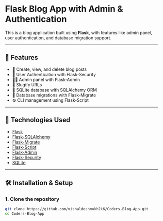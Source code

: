 # Flask Blog App with Admin & Authentication

This is a blog application built using **Flask**, with features like admin panel, user authentication, and database migration support.

---

## 🚀 Features

- 📝 Create, view, and delete blog posts
- 🔐 User Authentication with Flask-Security
- 👨‍💼 Admin panel with Flask-Admin
- 🧠 Slugify URLs
- 💾 SQLite database with SQLAlchemy ORM
- 🔄 Database migrations with Flask-Migrate
- ⚙️ CLI management using Flask-Script

---

## 🔧 Technologies Used

- [Flask](https://flask.palletsprojects.com/)
- [Flask-SQLAlchemy](https://flask-sqlalchemy.palletsprojects.com/)
- [Flask-Migrate](https://flask-migrate.readthedocs.io/)
- [Flask-Script](https://flask-script.readthedocs.io/)
- [Flask-Admin](https://flask-admin.readthedocs.io/)
- [Flask-Security](https://pythonhosted.org/Flask-Security/)
- [SQLite](https://www.sqlite.org/)

---

## 🛠️ Installation & Setup

### 1. Clone the repository

```bash
git clone https://github.com/vishaldeshmukh2k6/Coders-Blog-App.git
cd Coders-Blog-App

